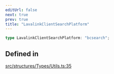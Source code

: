 ```yaml
---
editUrl: false
next: true
prev: true
title: "LavalinkClientSearchPlatform"
---
```


```ts
type LavalinkClientSearchPlatform: "bcsearch";
```

## Defined in

[src/structures/Types/Utils.ts:35](https://github.com/appujet/lavalink-client/blob/4880e032861893b27e80b7c2d6c36639afbb3479/src/structures/Types/Utils.ts#L35)
